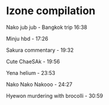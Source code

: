 # Izone compilation

Nako jub jub - Bangkok trip 16:38

Minju hbd - 17:26

Sakura commentary - 19:32

Cute ChaeSAk - 19:56

Yena helium - 23:53

Nako Nako Nakooo - 24:27

Hyewon murdering with brocolli - 30:59